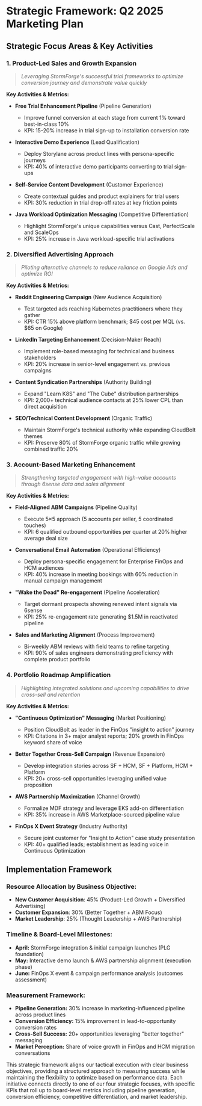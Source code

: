 # Strategic Framework: Q2 2025 Marketing Plan

## Strategic Focus Areas & Key Activities

### 1. Product-Led Sales and Growth Expansion

> _Leveraging StormForge's successful trial frameworks to optimize conversion journey and demonstrate value quickly_

**Key Activities & Metrics:**

- **Free Trial Enhancement Pipeline** (Pipeline Generation)
    - Improve funnel conversion at each stage from current 1% toward best-in-class 10%
    - KPI: 15-20% increase in trial sign-up to installation conversion rate
- **Interactive Demo Experience** (Lead Qualification)
    - Deploy Storylane across product lines with persona-specific journeys
    - KPI: 40% of interactive demo participants converting to trial sign-ups
- **Self-Service Content Development** (Customer Experience)
    
    - Create contextual guides and product explainers for trial users
    - KPI: 30% reduction in trial drop-off rates at key friction points
- **Java Workload Optimization Messaging** (Competitive Differentiation)
    
    - Highlight StormForge's unique capabilities versus Cast, PerfectScale and ScaleOps
    - KPI: 25% increase in Java workload-specific trial activations

### 2. Diversified Advertising Approach

> _Piloting alternative channels to reduce reliance on Google Ads and optimize ROI_

**Key Activities & Metrics:**

- **Reddit Engineering Campaign** (New Audience Acquisition)
    
    - Test targeted ads reaching Kubernetes practitioners where they gather
    - KPI: CTR 15% above platform benchmark; $45 cost per MQL (vs. $65 on Google)
- **LinkedIn Targeting Enhancement** (Decision-Maker Reach)
    
    - Implement role-based messaging for technical and business stakeholders
    - KPI: 20% increase in senior-level engagement vs. previous campaigns
- **Content Syndication Partnerships** (Authority Building)
    
    - Expand "Learn K8S" and "The Cube" distribution partnerships
    - KPI: 2,000+ technical audience contacts at 25% lower CPL than direct acquisition
- **SEO/Technical Content Development** (Organic Traffic)
    
    - Maintain StormForge's technical authority while expanding CloudBolt themes
    - KPI: Preserve 80% of StormForge organic traffic while growing combined traffic 20%

### 3. Account-Based Marketing Enhancement

> _Strengthening targeted engagement with high-value accounts through 6sense data and sales alignment_

**Key Activities & Metrics:**

- **Field-Aligned ABM Campaigns** (Pipeline Quality)
    
    - Execute 5×5 approach (5 accounts per seller, 5 coordinated touches)
    - KPI: 6 qualified outbound opportunities per quarter at 20% higher average deal size
- **Conversational Email Automation** (Operational Efficiency)
    
    - Deploy persona-specific engagement for Enterprise FinOps and HCM audiences
    - KPI: 40% increase in meeting bookings with 60% reduction in manual campaign management
- **"Wake the Dead" Re-engagement** (Pipeline Acceleration)
    
    - Target dormant prospects showing renewed intent signals via 6sense
    - KPI: 25% re-engagement rate generating $1.5M in reactivated pipeline
- **Sales and Marketing Alignment** (Process Improvement)
    
    - Bi-weekly ABM reviews with field teams to refine targeting
    - KPI: 90% of sales engineers demonstrating proficiency with complete product portfolio

### 4. Portfolio Roadmap Amplification

> _Highlighting integrated solutions and upcoming capabilities to drive cross-sell and retention_

**Key Activities & Metrics:**

- **"Continuous Optimization" Messaging** (Market Positioning)
    
    - Position CloudBolt as leader in the FinOps "insight to action" journey
    - KPI: Citations in 3+ major analyst reports; 20% growth in FinOps keyword share of voice
- **Better Together Cross-Sell Campaign** (Revenue Expansion)
    
    - Develop integration stories across SF + HCM, SF + Platform, HCM + Platform
    - KPI: 20+ cross-sell opportunities leveraging unified value proposition
- **AWS Partnership Maximization** (Channel Growth)
    
    - Formalize MDF strategy and leverage EKS add-on differentiation
    - KPI: 35% increase in AWS Marketplace-sourced pipeline value
- **FinOps X Event Strategy** (Industry Authority)
    
    - Secure joint customer for "Insight to Action" case study presentation
    - KPI: 40+ qualified leads; establishment as leading voice in Continuous Optimization

## Implementation Framework

### Resource Allocation by Business Objective:

- **New Customer Acquisition**: 45% (Product-Led Growth + Diversified Advertising)
- **Customer Expansion**: 30% (Better Together + ABM Focus)
- **Market Leadership**: 25% (Thought Leadership + AWS Partnership)

### Timeline & Board-Level Milestones:

- **April:** StormForge integration & initial campaign launches (PLG foundation)
- **May:** Interactive demo launch & AWS partnership alignment (execution phase)
- **June:** FinOps X event & campaign performance analysis (outcomes assessment)

### Measurement Framework:

- **Pipeline Generation:** 30% increase in marketing-influenced pipeline across product lines
- **Conversion Efficiency:** 15% improvement in lead-to-opportunity conversion rates
- **Cross-Sell Success:** 20+ opportunities leveraging "better together" messaging
- **Market Perception:** Share of voice growth in FinOps and HCM migration conversations

This strategic framework aligns our tactical execution with clear business objectives, providing a structured approach to measuring success while maintaining the flexibility to optimize based on performance data. Each initiative connects directly to one of our four strategic focuses, with specific KPIs that roll up to board-level metrics including pipeline generation, conversion efficiency, competitive differentiation, and market leadership.